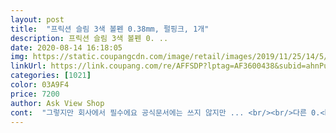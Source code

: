 ```yaml
---
layout: post 
title:  "프릭션 슬림 3색 볼펜 0.38mm, 펄핑크, 1개" 
description: 프릭션 슬림 3색 볼펜 0. ..
date: 2020-08-14 16:18:05 
img: https://static.coupangcdn.com/image/retail/images/2019/11/25/14/5/7c8c7881-2787-4300-9f71-d21917c1dfe3.jpg 
linkUrl: https://link.coupang.com/re/AFFSDP?lptag=AF3600438&subid=ahnPublicAsk&pageKey=344041466&itemId=1092999614&vendorItemId=4784068793&traceid=V0-113-26d47d165572e931 
categories: [1021] 
color: 03A9F4 
price: 7200 
author: Ask View Shop 
cont:  "그렇지만 회사에서 필수에요 공식문서에는 쓰지 않지만 ... <br/><br/>다른 0.<br/>38 펜보다는 조금 두꺼운 느낌이지만 깔끔하게 잘 지워지고 잘 나와요<br/>문구점보다 싸게 쿠팡에서 구입했어요<br/>오프더레코드 용으로 딱<br/>일반 겔펜보다 연해요<br/>직장인분들 ... <br/> 아시죠?<br/>품질 말로 할게 있나요<br/>" 
---
```

